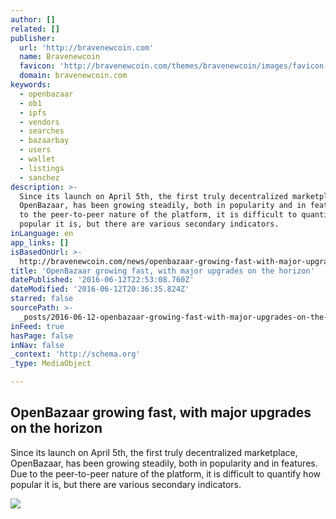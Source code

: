 ```yaml
---
author: []
related: []
publisher:
  url: 'http://bravenewcoin.com'
  name: Bravenewcoin
  favicon: 'http://bravenewcoin.com/themes/bravenewcoin/images/favicon.ico'
  domain: bravenewcoin.com
keywords:
  - openbazaar
  - ob1
  - ipfs
  - vendors
  - searches
  - bazaarbay
  - users
  - wallet
  - listings
  - sanchez
description: >-
  Since its launch on April 5th, the first truly decentralized marketplace,
  OpenBazaar, has been growing steadily, both in popularity and in features. Due
  to the peer-to-peer nature of the platform, it is difficult to quantify how
  popular it is, but there are various secondary indicators.
inLanguage: en
app_links: []
isBasedOnUrl: >-
  http://bravenewcoin.com/news/openbazaar-growing-fast-with-major-upgrades-on-the-horizon/
title: 'OpenBazaar growing fast, with major upgrades on the horizon'
datePublished: '2016-06-12T22:53:08.760Z'
dateModified: '2016-06-12T20:36:35.824Z'
starred: false
sourcePath: >-
  _posts/2016-06-12-openbazaar-growing-fast-with-major-upgrades-on-the-horizon.md
inFeed: true
hasPage: false
inNav: false
_context: 'http://schema.org'
_type: MediaObject

---
```

<article style=""><h1>OpenBazaar growing fast, with major upgrades on the horizon</h1><p>Since its launch on April 5th, the first truly decentralized marketplace, OpenBazaar, has been growing steadily, both in popularity and in features. Due to the peer-to-peer nature of the platform, it is difficult to quantify how popular it is, but there are various secondary indicators.</p><img src="http://bravenewcoin.com/assets/Uploads/_resampled/CroppedImage400400-OpenBazaar.png" /></article>